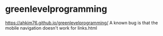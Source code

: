 # greenlevelprogramming
https://ahkim76.github.io/greenlevelprogramming/
A known bug is that the mobile navigation doesn't work for links.html
